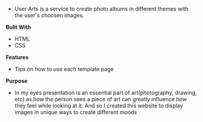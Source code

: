 - User Arts is a service to create photo albums in different themes with the user's choosen images.

**Bulit With**
- HTML
- CSS

**Features**
 - Tips on how to use each template page

**Purpose**
- In my eyes presentation is an essential part of art(photography, drawing, etc) as how the person sees a piece of art can greatly influence how they feel while looking at it.
And so I created this website to display images in unique ways to create different moods